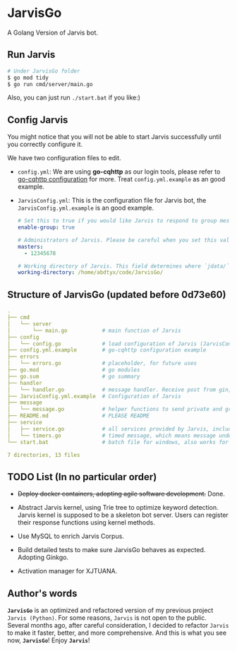 # JarvisGo

A Golang Version of Jarvis bot.

## Run Jarvis

```bash
# Under JarvisGo folder
$ go mod tidy
$ go run cmd/server/main.go
```

Also, you can just run `./start.bat` if you like:)

## Config Jarvis

You might notice that you will not be able to start Jarvis successfully until you correctly configure it.

We have two configuration files to edit.

* `config.yml`: We are using **go-cqhttp** as our login tools, please refer to [go-cqhttp configuration](https://docs.go-cqhttp.org/guide/config.html#%E9%85%8D%E7%BD%AE%E4%BF%A1%E6%81%AF) for more. Treat `config.yml.example` as an good example.

* `JarvisConfig.yml`: This is the configuration file for Jarvis bot, the `JarvisConfig.yml.example` is an good example.

  ```yaml
  # Set this to true if you would like Jarvis to respond to group message
  enable-group: true
  
  # Administrators of Jarvis. Please be careful when you set this value. A good and simple value for this field is your **own** qquid (Replace 12345678 with your own qquid).
  masters:
    - 12345678
  
  # Working directory of Jarvis. This field determines where `jdata/` and `jlog/` is placed. **Do not** use relative path, please make sure you are using absolute path. If you don't know what is "path", leave this field empty, like `working-directory: `, and follow the steps in "Run Jarvis".
  working-directory: /home/abdtyx/code/JarvisGo/
  ```

  

## Structure of JarvisGo (updated before 0d73e60)

```yaml
.
├── cmd
│   └── server
│       └── main.go           # main function of Jarvis
├── config
│   └── config.go             # load configuration of Jarvis (JarvisConfig.yml)
├── config.yml.example        # go-cqhttp configuration example
├── errors
│   └── errors.go             # placeholder, for future uses
├── go.mod                    # go modules
├── go.sum                    # go summary
├── handler
│   └── handler.go            # message handler. Receive post from gin, then resolve which service will be called
├── JarvisConfig.yml.example  # Configuration of Jarvis
├── message
│   └── message.go            # helper functions to send private and group message
├── README.md                 # PLEASE README
├── service
│   ├── service.go            # all services provided by Jarvis, including helper functions used by service functions
│   └── timers.go             # timed message, which means message under this classification will be sent at a specific time
└── start.bat                 # batch file for windows, also works for linux

7 directories, 13 files
```

## TODO List (In no particular order)

* ~~Deploy docker containers, adopting agile software development.~~ Done.

* Abstract Jarvis kernel, using Trie tree to optimize keyword detection. Jarvis kernel is supposed to be a skeleton bot server. Users can register their response functions using kernel methods.
* Use MySQL to enrich Jarvis Corpus.
* Build detailed tests to make sure JarvisGo behaves as expected. Adopting Ginkgo.
* Activation manager for XJTUANA.

## Author's words

**`JarvisGo`** is an optimized and refactored version of my previous project `Jarvis (Python)`. For some reasons, `Jarvis` is not open to the public. Several months ago, after careful consideration, I decided to refactor `Jarvis` to make it faster, better, and more comprehensive. And this is what you see now, **`JarvisGo`**! Enjoy **`Jarvis`**!
